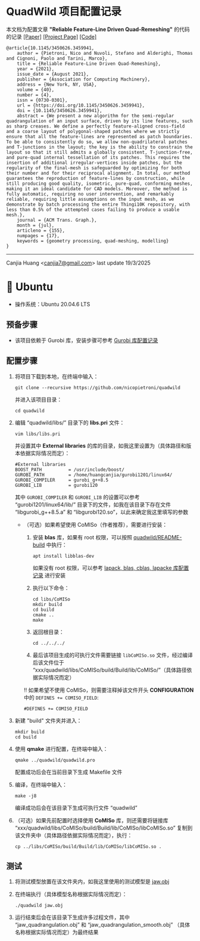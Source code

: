 # QuadWild 项目配置记录

本文档为配置文章 **"Reliable Feature-Line Driven Quad-Remeshing"** 的代码的记录 [[Paper]](https://dl.acm.org/doi/10.1145/3450626.3459941) [[Project Page]](https://www.quadmesh.cloud) [[Code]](https://github.com/nicopietroni/quadwild)

```
@article{10.1145/3450626.3459941,
    author = {Pietroni, Nico and Nuvoli, Stefano and Alderighi, Thomas and Cignoni, Paolo and Tarini, Marco},
    title = {Reliable Feature-Line Driven Quad-Remeshing},
    year = {2021},
    issue_date = {August 2021},
    publisher = {Association for Computing Machinery},
    address = {New York, NY, USA},
    volume = {40},
    number = {4},
    issn = {0730-0301},
    url = {https://doi.org/10.1145/3450626.3459941},
    doi = {10.1145/3450626.3459941},
    abstract = {We present a new algorithm for the semi-regular quadrangulation of an input surface, driven by its line features, such as sharp creases. We define a perfectly feature-aligned cross-field and a coarse layout of polygonal-shaped patches where we strictly ensure that all the feature-lines are represented as patch boundaries. To be able to consistently do so, we allow non-quadrilateral patches and T-junctions in the layout; the key is the ability to constrain the layout so that it still admits a globally consistent, T-junction-free, and pure-quad internal tessellation of its patches. This requires the insertion of additional irregular-vertices inside patches, but the regularity of the final-mesh is safeguarded by optimizing for both their number and for their reciprocal alignment. In total, our method guarantees the reproduction of feature-lines by construction, while still producing good quality, isometric, pure-quad, conforming meshes, making it an ideal candidate for CAD models. Moreover, the method is fully automatic, requiring no user intervention, and remarkably reliable, requiring little assumptions on the input mesh, as we demonstrate by batch processing the entire Thingi10K repository, with less than 0.5% of the attempted cases failing to produce a usable mesh.},
    journal = {ACM Trans. Graph.},
    month = {jul},
    articleno = {155},
    numpages = {17},
    keywords = {geometry processing, quad-meshing, modelling}
}
```

---

Canjia Huang <<canjia7@gmail.com>> last update 19/3/2025

# :penguin: Ubuntu

- 操作系统：Ubuntu 20.04.6 LTS

## 预备步骤

- 该项目依赖于 Gurobi 库，安装步骤可参考 [Gurobi 库配置记录](../../Other-Libraries/Gurobi/)

## 配置步骤

1. 将项目下载到本地，在终端中输入：

    ```
    git clone --recursive https://github.com/nicopietroni/quadwild
    ```

    并进入该项目目录：

    ```
    cd quadwild
    ```

2. 编辑 “quadwild/libs/” 目录下的 **libs.pri** 文件：

    ```
    vim libs/libs.pri
    ```

    并设置其中 **External libraries** 的库的目录，如我这里设置为（具体路径和版本依据实际情况而定）：

    ```
    #External libraries
    BOOST_PATH          = /usr/include/boost/
    GUROBI_PATH         = /home/huangcanjia/gurobi1201/linux64/
    GUROBI_COMPILER     = gurobi_g++8.5
    GUROBI_LIB          = gurobi120
    ```

    其中 `GUROBI_COMPILER` 和 `GUROBI_LIB` 的设置可以参考 “gurobi1201/linux64/lib/” 目录下的文件，如我在该目录下存在文件 “libgurobi_g++8.5.a” 和 “libgurobi120.so”，以此来确定我这里填写的参数

    - （可选）如果希望使用 CoMISo（作者推荐），需要进行安装：

        1. 安装 **blas** 库，如果有 root 权限，可以按照 [quadwild/README-build](https://github.com/nicopietroni/quadwild?tab=readme-ov-file#build) 中执行：

            ```
            apt install libblas-dev
            ```

            如果没有 root 权限，可以参考 [lapack, blas, cblas, lapacke 库配置记录](../../Other-Libraries/LAPACK/) 进行安装

        2. 执行以下命令：

            ```
            cd libs/CoMISo
            mkdir build
            cd build
            cmake ..
            make
            ```
        
        3. 返回根目录：

            ```
            cd ../../../
            ```
        
        4. 最后该项目生成的可执行文件需要链接 `libCoMISo.so` 文件，经过编译后该文件位于 “xxx/quadwild/libs/CoMISo/build/Build/lib/CoMISo/”（具体路径依据实际情况而定）

        :bangbang: 如果希望不使用 CoMISo，则需要注释掉该文件开头 **CONFIGURATION** 中的 `DEFINES += COMISO_FIELD`:

        ```
        #DEFINES += COMISO_FIELD
        ```

3. 新建 "build" 文件夹并进入：

    ```
    mkdir build
    cd build
    ```

4. 使用 **qmake** 进行配置，在终端中输入：

    ```
    qmake ../quadwild/quadwild.pro
    ```

    配置成功后会在当前目录下生成 Makefile 文件

5. 编译，在终端中输入：

    ```
    make -j8
    ```

    编译成功后会在该目录下生成可执行文件 “quadwild”

6. （可选）如果先前配置时选择使用 **CoMISo** 库，则还需要将链接库 “xxx/quadwild/libs/CoMISo/build/Build/lib/CoMISo/libCoMISo.so” 复制到该文件夹中（具体路径依据实际情况而定），执行：

    ```
    cp ../libs/CoMISo/build/Build/lib/CoMISo/libCoMISo.so .
    ```

## 测试

1. 将测试模型放置在该文件夹内，如我这里使用的测试模型是 [jaw.obj](../QuadWild-Bi-MDF-solver/jaw.obj)

2. 在终端执行（具体模型名称根据实际情况而定）：

    ```
    ./quadwild jaw.obj
    ```

3. 运行结束后会在该目录下生成许多过程文件，其中 “jaw_quadrangulation.obj” 和 “jaw_quadrangulation_smooth.obj” （具体名称根据实际情况而定）为最终结果